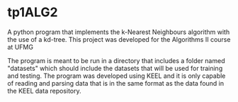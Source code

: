 # tp1ALG2
A python program that implements the k-Nearest Neighbours algorithm with the use of a kd-tree. This project was developed for the Algorithms II course at UFMG


The program is meant to be run in a directory that includes a folder named "datasets" which should include the datasets that will be used for training and testing.
The program was developed using KEEL and it is only capable of reading and parsing data that is in the same format as the data found in the KEEL data repository.